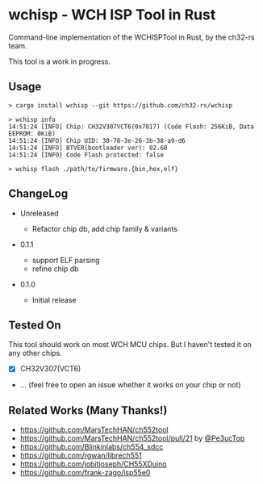 # wchisp - WCH ISP Tool in Rust

Command-line implementation of the WCHISPTool in Rust, by the ch32-rs team.

This tool is a work in progress.

## Usage

```console
> cargo install wchisp --git https://github.com/ch32-rs/wchisp

> wchisp info
14:51:24 [INFO] Chip: CH32V307VCT6(0x7017) (Code Flash: 256KiB, Data EEPROM: 0KiB)
14:51:24 [INFO] Chip UID: 30-78-3e-26-3b-38-a9-d6
14:51:24 [INFO] BTVER(bootloader ver): 02.60
14:51:24 [INFO] Code Flash protected: false

> wchisp flash ./path/to/firmware.{bin,hex,elf}
```

## ChangeLog

- Unreleased
  - Refactor chip db, add chip family & variants

- 0.1.1
  - support ELF parsing
  - refine chip db

- 0.1.0
  - Initial release

## Tested On

This tool should work on most WCH MCU chips. But I haven't tested it on any other chips.

- [x] CH32V307(VCT6)
- ... (feel free to open an issue whether it works on your chip or not)

## Related Works (Many Thanks!)

- https://github.com/MarsTechHAN/ch552tool
- https://github.com/MarsTechHAN/ch552tool/pull/21 by [@Pe3ucTop](https://github.com/Pe3ucTop/ch552tool/tree/global_rework)
- https://github.com/Blinkinlabs/ch554_sdcc
- https://github.com/rgwan/librech551
- https://github.com/jobitjoseph/CH55XDuino
- https://github.com/frank-zago/isp55e0

